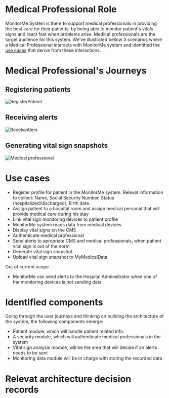 # Medical Professional Role

MonitorMe System is there to support medical professionals in providing the best care for their patients; by being able to monitor patient's vitals signs and react fast when problems arise. Medical professionals are the target audience for this system. 
We've illustrated bellow 3 scenarios where a Medical Professional interacts with MonitorMe system and identified the [use cases](https://github.com/ArchitectsEvolutionZone/MonitorMe/blob/main/1.Requirements/UserJourneys/MedicalProfessional.md#use-cases) that derive from these interactions.

# Medical Professional's Journeys

## Registering patients
![RegisterPatient](https://github.com/ArchitectsEvolutionZone/MonitorMe/blob/main/resources/UserJourneys/registerPatients.png)

## Receiving alerts
![ReceiveAlers](https://github.com/ArchitectsEvolutionZone/MonitorMe/blob/main/resources/UserJourneys/alertsJourney.png)

## Generating vital sign snapshots
![Medical professional](https://github.com/ArchitectsEvolutionZone/MonitorMe/blob/main/resources/UserJourneys/snapshotJourney.png)

# Use cases 
- Register profile for patient in the MonitorMe system. Relevat information to collect: Name, Social Security Number, Status (hospitalized/discharged), Birth date.
- Assign patient to a hospital room and assign medical personal that will provide medical care during his stay 
- Link vital sign monitoring devices to patient profile
- MonitorMe system reads data from medical devices 
- Display vital signs on the CMS
- Authenticate medical professional
- Send alerts to apropriate CMS and medical professionals, when patient vital sign is out of the norm
- Generate vital sign snapshot
- Upload vital sign snapshot to MyMedicalData

Out of current scope 
- MonitorMe can send alerts to the Hospital Adminsitrator when one of the monitoring devices is not sending data 

# Identified components
Going through the user journeys and thinking on building the architecture of the system, the following components emerge: 
- Patient module, which will handle patient related info. 
- A security module, which will authenticate medical professionals in the system 
- Vital sign analysis module, will be the area that will decide if an alerts needs to be sent 
- Monitoring data module will be in charge with storing the recorded data 

# Relevat architecture decision records 
